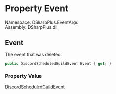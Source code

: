 # Property Event

Namespace: [DSharpPlus.EventArgs](DSharpPlus.EventArgs.md)  
Assembly: DSharpPlus.dll

## <a id="DSharpPlus_EventArgs_ScheduledGuildEventDeleteEventArgs_Event"></a>Event

The event that was deleted.

```csharp
public DiscordScheduledGuildEvent Event { get; }
```

### Property Value

[DiscordScheduledGuildEvent](DSharpPlus.Entities.DiscordScheduledGuildEvent.md)

